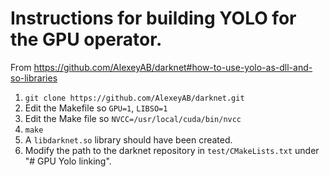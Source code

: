 # Instructions for building YOLO for the GPU operator.

From https://github.com/AlexeyAB/darknet#how-to-use-yolo-as-dll-and-so-libraries

1. `git clone https://github.com/AlexeyAB/darknet.git`
1. Edit the Makefile so `GPU=1`, `LIBSO=1`
1. Edit the Make file so `NVCC=/usr/local/cuda/bin/nvcc`
1. `make`
1. A `libdarknet.so` library should have been created.
1. Modify the path to the darknet repository in `test/CMakeLists.txt` under "# GPU Yolo linking".
